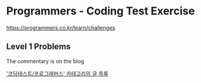 # Programmers - Coding Test Exercise

https://programmers.co.kr/learn/challenges

## Level 1 Problems

The commentary is on the blog

['코딩테스트/프로그래머스' 카테고리의 글 목록](https://mulkkog.tistory.com/category/%EC%BD%94%EB%94%A9%ED%85%8C%EC%8A%A4%ED%8A%B8/%ED%94%84%EB%A1%9C%EA%B7%B8%EB%9E%98%EB%A8%B8%EC%8A%A4)

